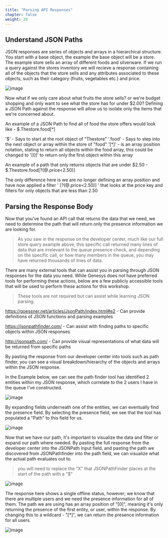 ```yaml
---
title: "Parsing API Responses"
chapter: false
weight: 20
---
```


## Understand JSON Paths
JSON responses are series of objects and arrays in a hierarchical structure. You start with a base object, the example the base object will be a store. The example store sells an array of different foods and silverware. If we run a query against the stores inventory we will recieve a response containing all of the objects that the store sells and any attributes associated to these objects, such as their category (fruits, vegetables etc.) and price.

![image](/images/storeexample.PNG)

Now what if we only care about what fruits the store sells? or we're budget shopping and only want to see what the store has for under $2.00? Defining a JSON Path against the response will allow us to isolate only the items that we're concerned about.

An example of a JSON Path to find all of food the store offers would look like - $.Thestore.food[*]

'$' - Says to start at the root object of "Thestore"
'.food' - Says to step into the next object or array within the store of "food"
'[*]' - is an array position notation, stating to return all objects within the food array, this could be changed to '[0]' to return only the first object within this array

An example of a path that only returns objects that are under $2.50 - $.Thestore.food[?(@.price<2.50)]

The only difference here is we are no longer defining an array position and have now applied a filter ' [?(@.price<2.50)] ' that looks at the price key and filters for only objects that are less than 2.50

## Parsing the Response Body

Now that you've found an API call that returns the data that we need, we need to determine the path that will return only the presence information we are looking for.
>As you saw in the response on the developer center, much like our full store query example above, this specific call returned many lines of data that are irrelevant to the queue presence check, and depending on the specific call, or how many members in the queue, you may have returned thousands of lines of data. 

There are many external tools that can assist you in parsing through JSON responses for the data you need. While Genesys does not have preferred tools for performing these actions, below are a few publicly accessible tools that will be used to perform these actions for this workshop. 
>These tools are not required but can assist while learning JSON parsing.

https://goessner.net/articles/JsonPath/index.html#e2 - Can provide definitions of JSON functions and parsing examples

https://jsonpathfinder.com/ - Can assist with finding paths to specific objects within JSON responses

http://jsonpath.com/ - Can provide visual representations of what data will be returned from specific paths

By pasting the response from our developer center into tools such as path finder, you can see a visual breakdown/hierarchy of the objects and arrays within the JSON response.

In the Example below, we can see the path finder tool has identified 2 entities within my JSON response, which correlate to the 2 users I have in the queue I've constructed.

![image](/images/pathfinder1.PNG)

By expanding fields underneath one of the entities, we can eventually find the presence field. By selecting the presence field, we see that the tool has populated a "Path" to this field for us. 

![image](/images/pathfinder2.PNG)

Now that we have our path, it's important to visualize the data and filter or expand our path where needed. By pasting the full response from the developer center into the JSONPath Input field, and pasting the path we discovered from JSONPathfinder into the path field, we can visualize what the actual path evaluates out to.
>you will need to replace the "X" that JSONPathFinder places at the start of the path with a "$"

![image](/images/Jsonpath1.PNG)

The response here shows a single offline status, however; we know that there are multiple users and we need the presence information for all of them. The path we are using has an array position of "[0]", meaning it's only returning the presence of the first entity, or user, within the response. By changing this to a wildcard - "[*]", we can return the presence information for all users.

![image](/images/Jsonpath2.PNG)